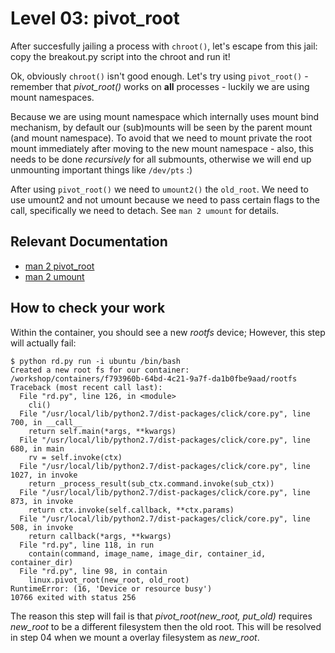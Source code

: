 # Level 03: pivot_root

After succesfully jailing a process with `chroot()`, let's escape from this jail: copy the breakout.py script into the chroot and run it!

Ok, obviously `chroot()` isn't good enough. Let's try using `pivot_root()` - remember that *pivot_root()* works on **all** processes - luckily we are using mount namespaces.

Because we are using mount namespace which internally uses mount bind mechanism, by default our (sub)mounts will be seen by the parent mount (and mount namespace). To avoid that we need to mount private the root mount immediately after moving to the new mount namespace - also, this needs to be done *recursively* for all submounts, otherwise we will end up unmounting important things like `/dev/pts` :)

After using `pivot_root()` we need to `umount2()` the `old_root`. We need to use umount2 and not umount because we need to pass certain flags to the call, specifically we need to detach. See `man 2 umount` for details.

## Relevant Documentation

- [man 2 pivot_root](http://linux.die.net/man/2/pivot_root)
- [man 2 umount](http://linux.die.net/man/2/umount)

## How to check your work

Within the container, you should see a new *rootfs* device; However, this step will actually fail:

```
$ python rd.py run -i ubuntu /bin/bash
Created a new root fs for our container: /workshop/containers/f793960b-64bd-4c21-9a7f-da1b0fbe9aad/rootfs
Traceback (most recent call last):
  File "rd.py", line 126, in <module>
    cli()
  File "/usr/local/lib/python2.7/dist-packages/click/core.py", line 700, in __call__
    return self.main(*args, **kwargs)
  File "/usr/local/lib/python2.7/dist-packages/click/core.py", line 680, in main
    rv = self.invoke(ctx)
  File "/usr/local/lib/python2.7/dist-packages/click/core.py", line 1027, in invoke
    return _process_result(sub_ctx.command.invoke(sub_ctx))
  File "/usr/local/lib/python2.7/dist-packages/click/core.py", line 873, in invoke
    return ctx.invoke(self.callback, **ctx.params)
  File "/usr/local/lib/python2.7/dist-packages/click/core.py", line 508, in invoke
    return callback(*args, **kwargs)
  File "rd.py", line 118, in run
    contain(command, image_name, image_dir, container_id, container_dir)
  File "rd.py", line 98, in contain
    linux.pivot_root(new_root, old_root)
RuntimeError: (16, 'Device or resource busy')
10766 exited with status 256
```

The reason this step will fail is that *pivot_root(new_root, put_old)* requires *new_root* to be a different filesystem then the old root. This will be resolved in step 04 when we mount a overlay filesystem as *new_root*.
